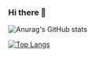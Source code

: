 ### Hi there 👋
![Anurag's GitHub stats](https://github-readme-stats.vercel.app/api?username=davidzwei&count_private=true&show_icons=true)

[![Top Langs](https://github-readme-stats.vercel.app/api/top-langs/?username=jweiz&layout=compact)](https://github.com/anuraghazra/github-readme-stats)



<!--
**davidzwei/davidzwei** is a ✨ _special_ ✨ repository because its `README.md` (this file) appears on your GitHub profile.

Here are some ideas to get you started:

- 🔭 I’m currently working on ...
- 🌱 I’m currently learning ...
- 👯 I’m looking to collaborate on ...
- 🤔 I’m looking for help with ...
- 💬 Ask me about ...
- 📫 How to reach me: ...
- 😄 Pronouns: ...
- ⚡ Fun fact: ...
-->

